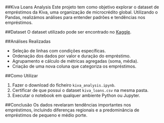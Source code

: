 ##Kiva Loans Analysis
Este projeto tem como objetivo explorar o dataset de empréstimos da Kiva, uma organização de microcrédito global. Utilizando o Pandas, realizámos análises para entender padrões e tendências nos empréstimos.

##Dataset
O dataset utilizado pode ser encontrado no [Kaggle](https://www.kaggle.com/datasets/kiva/data-science-for-good-kiva-crowdfunding).

##Análises Realizadas
- Seleção de linhas com condições específicas.
- Ordenação dos dados por valor e duração do empréstimo.
- Agrupamento e cálculo de métricas agregadas (soma, média).
- Criação de uma nova coluna que categoriza os empréstimos.

##Como Utilizar
1. Fazer o download do ficheiro `kiva_analysis.ipynb`.
2. Certificar de que possui o dataset `kiva_loans.csv` na mesma pasta.
3. Executar o notebook em qualquer ambiente Python ou Jupyter.

##Conclusão
Os dados revelaram tendências importantes nos empréstimos, incluindo diferenças regionais e a predominância de empréstimos de pequeno e médio porte.
